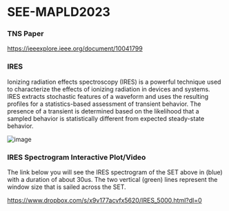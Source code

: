 # SEE-MAPLD2023
### TNS Paper
https://ieeexplore.ieee.org/document/10041799
### IRES 
Ionizing radiation effects spectroscopy (IRES) is a powerful technique used to characterize
the effects of ionizing radiation in devices and systems. IRES extracts stochastic features of a
waveform and uses the resulting profiles for a statistics-based assessment of transient behavior. The
presence of a transient is determined based on the likelihood that a sampled behavior is statistically
different from expected steady-state behavior.


![image](https://github.com/Carpenter-J1/SEE-MAPLD2023/assets/80923525/20b35fe1-8f06-4a4d-842a-9e0dcbc319dc)
### IRES Spectrogram Interactive Plot/Video
The link below you will see the IRES spectrogram of the SET above in (blue) with a duration of about 30us. The two vertical (green) lines represent the window size that is sailed across the SET.

https://www.dropbox.com/s/x9v177acvfx5620/IRES_5000.html?dl=0
